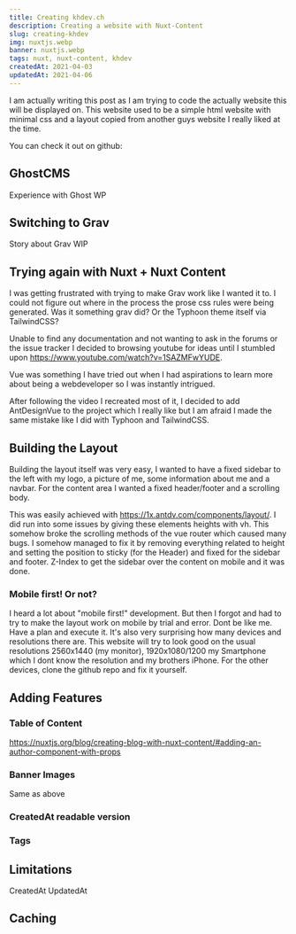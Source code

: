 ```yaml
---
title: Creating khdev.ch
description: Creating a website with Nuxt-Content
slug: creating-khdev
img: nuxtjs.webp
banner: nuxtjs.webp
tags: nuxt, nuxt-content, khdev
createdAt: 2021-04-03
updatedAt: 2021-04-06
---
```


I am actually writing this post as I am trying to code the actually website this will be displayed on. This website used to be a simple html website with minimal css and a layout copied from another guys website I really liked at the time.

<!--more-->

You can check it out on github:

## GhostCMS

Experience with Ghost WP

## Switching to Grav

Story about Grav WIP

## Trying again with Nuxt + Nuxt Content

I was getting frustrated with trying to make Grav work like I wanted it to. I could not figure out where in the process the prose css rules were being generated. Was it something grav did? Or the Typhoon theme itself via TailwindCSS?

Unable to find any documentation and not wanting to ask in the forums or the issue tracker I decided to browsing youtube for ideas until I stumbled upon https://www.youtube.com/watch?v=1SAZMFwYUDE.

Vue was something I have tried out when I had aspirations to learn more about being a webdeveloper so I was instantly intrigued.

After following the video I recreated most of it, I decided to add AntDesignVue to the project which I really like but I am afraid I made the same mistake like I did with Typhoon and TailwindCSS.

## Building the Layout

Building the layout itself was very easy, I wanted to have a fixed sidebar to the left with my logo, a picture of me, some information about me and a navbar. For the content area I wanted a fixed header/footer and a scrolling body.

This was easily achieved with https://1x.antdv.com/components/layout/. I did run into some issues by giving these elements heights with vh. This somehow broke the scrolling methods of the vue router which caused many bugs. I somehow managed to fix it by removing everything related to height and setting the position to sticky (for the Header) and fixed for the sidebar and footer. Z-Index to get the sidebar over the content on mobile and it was done.

### Mobile first! Or not?

I heard a lot about "mobile first!" development. But then I forgot and had to try to make the layout work on mobile by trial and error. Dont be like me. Have a plan and execute it. It's also very surprising how many devices and resolutions there are. This website will try to look good on the usual resolutions 2560x1440 (my monitor), 1920x1080/1200 my Smartphone which I dont know the resolution and my brothers iPhone. For the other devices, clone the github repo and fix it yourself.

## Adding Features

### Table of Content

https://nuxtjs.org/blog/creating-blog-with-nuxt-content/#adding-an-author-component-with-props

### Banner Images

Same as above

### CreatedAt readable version

### Tags

## Limitations

CreatedAt UpdatedAt

## Caching
